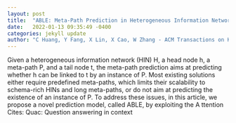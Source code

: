 ```yaml
---
layout: post
title:  "ABLE: Meta-Path Prediction in Heterogeneous Information Networks"
date:   2022-01-13 09:35:49 -0400
categories: jekyll update
author: "C Huang, Y Fang, X Lin, X Cao, W Zhang - ACM Transactions on Knowledge , 2022"
---
```

Given a heterogeneous information network (HIN) H, a head node h, a meta-path P, and a tail node t, the meta-path prediction aims at predicting whether h can be linked to t by an instance of P. Most existing solutions either require predefined meta-paths, which limits their scalability to schema-rich HINs and long meta-paths, or do not aim at predicting the existence of an instance of P. To address these issues, in this article, we propose a novel prediction model, called ABLE, by exploiting the A ttention Cites: Quac: Question answering in context
